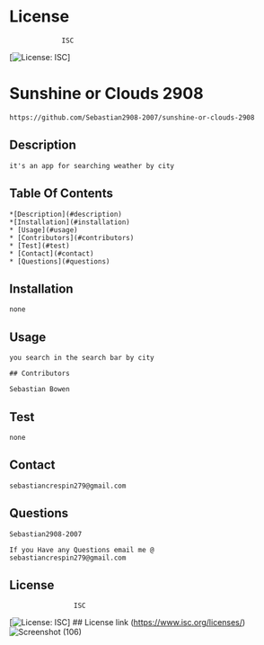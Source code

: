    # License
                 ISC
   [![License: ISC](https://img.shields.io/badge/License-ISC-blue.svg)]
                 
      
   # Sunshine or Clouds 2908
    
    https://github.com/Sebastian2908-2007/sunshine-or-clouds-2908
    
   ## Description
    
    it's an app for searching weather by city
    
   ## Table Of Contents
    
    *[Description](#description)
    *[Installation](#installation)
    * [Usage](#usage)
    * [Contributors](#contributors)
    * [Test](#test)
    * [Contact](#contact)
    * [Questions](#questions)
    
   ## Installation
    
    none
    
   ## Usage
    
    you search in the search bar by city
    
    ## Contributors
    
    Sebastian Bowen
    
   ## Test 
    
    none
   ## Contact
    
    sebastiancrespin279@gmail.com
    
   ## Questions
    
    Sebastian2908-2007
    
    If you Have any Questions email me @
    sebastiancrespin279@gmail.com
    
   ## License
                    ISC 
 [![License: ISC](https://img.shields.io/badge/License-ISC-blue.svg)]
              ## License link
   (https://www.isc.org/licenses/) 
  ![Screenshot (106)](https://user-images.githubusercontent.com/77297220/146102296-a38f1595-62c5-44aa-9356-00d3e996033c.png) 
